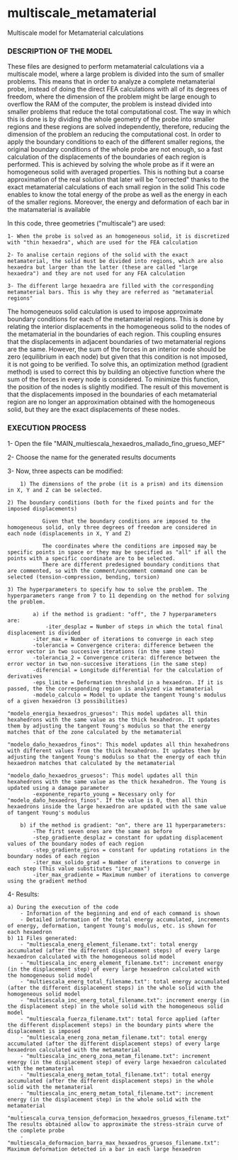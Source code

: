 # multiscale_metamaterial
Multiscale model for Metamaterial calculations

### DESCRIPTION OF THE MODEL
These files are designed to perform metamaterial calculations via a multiscale model, where a large problem is divided into the sum of smaller problems. 
 This means that in order to analyze a complete metamaterial probe, instead of doing the direct FEA calculations with all of its degrees of freedom, where the dimension of the problem might be large enough to overflow the RAM of the computer, the problem is instead divided into smaller problems that reduce the total computational cost. 
 The way in which this is done is by dividing the whole geometry of the probe into smaller regions and these regions are solved independently, therefore, reducing the dimension of the problem an reducing the computational cost.
 In order to apply the boundary conditions to each of the different smaller regions, the original boundary conditions of the whole probe are not enough, so a fast calculation of the displacements of the boundaries of each region is performed. 
 This is achieved by solving the whole probe as if it were an homogeneous solid with averaged properties. This is nothing but a coarse approximation of the real solution that later will be "corrected" thanks to the exact metamaterial calculations of each small region in the solid
 This code enables to know the total energy of the probe as well as the energy in each of the smaller regions. Moreover, the energy and deformation of each bar in the matamaterial is available

In this code, three geometries ("multiscale") are used:

	1- When the probe is solved as an homogeneous solid, it is discretized with "thin hexaedra", which are used for the FEA calculation
 
	2- To analise certain regions of the solid with the exact metamaterial, the solid must be divided into regions, which are also hexaedra but larger than the latter (these are called "large hexaedra") and they are not used for any FEA calculation
 
	3- The different large hexaedra are filled with the corresponding metamaterial bars. This is why they are referred as "metamaterial regions"

The homogeneuos solid calculation is used to impose approximate boundary conditions for each of the metamaterial regions. This is done by relating the interior displacements in the homogeneous solid to the nodes of the metamaterial in the boundaries of each region.
 This coupling ensures that the displacements in adjacent boundaries of two metamaterial regions are the same. However, the sum of the forces in an interior node should be zero (equilibrium in each node) but given that this condition is not imposed, it is not going to be verified.
 To solve this, an optimization method (gradient method) is used to correct this by building an objective function where the sum of the forces in every node is considered. To minimize this function, the position of the nodes is slightly modified. 
 The result of this movement is that the displacements imposed in the boundaries of each metamaterial region are no longer an approximation obtained with the homogeneous solid, but they are the exact displacements of these nodes.
 

### EXECUTION PROCESS
1- Open the file "MAIN_multiescala_hexaedros_mallado_fino_grueso_MEF"

2- Choose the name for the generated results documents

3- Now, three aspects can be modified:

        1) The dimensions of the probe (it is a prism) and its dimension in X, Y and Z can be selected.
	
	2) The boundary conditions (both for the fixed points and for the imposed displacements)
 
               Given that the boundary conditions are imposed to the homogeneous solid, only three degrees of freedom are considered in each node (displacements in X, Y and Z)
	       
               The coordinates where the conditions are imposed may be specific points in space or they may be specified as "all" if all the points with a specific coordinate are to be selected.
               There are different predesigned boundary conditions that are commented, so with the comment/uncomment command one can be selected (tension-compression, bending, torsion)
	       
	3) The hyperparameters to specify how to solve the problem. The hyperparameters range from 7 to 11 depending on the method for solving the problem. 
 
    		a) if the method is gradient: "off", the 7 hyperparameters are:
    			-iter_desplaz = Number of steps in which the total final displacement is divided      
			-iter_max = Number of iterations to converge in each step
			-tolerancia = Convergence critera: difference between the error vector in two succesive iterations (in the same step)
			-tolerancia_2 = Convergence critera: difference between the error vector in two non-succesive iterations (in the same step)
			-diferencial = Longitude differential for the calculation of derivatives
			-eps_limite = Deformation threshold in a hexaedron. If it is passed, the the corresponding region is analyzed via metamaterial
			-modelo_calculo = Model to update the tangent Young's modulus of a given hexaedron (3 possibilities) 
                                                "modelo_energia_hexaedros_gruesos": This model updates all thin hexahedrons with the same value as the thick hexahedron. It updates them by adjusting the tangent Young's modulus so that the energy matches that of the zone calculated by the metamaterial
                                                "modelo_daño_hexaedros_finos": This model updates all thin hexahedrons with different values from the thick hexahedron. It updates them by adjusting the tangent Young's modulus so that the energy of each thin hexaedron matches that calculated by the metamaterial 
                                                "modelo_daño_hexaedros_gruesos": This model updates all thin hexahedrons with the same value as the thick hexahedron. The Young is updated using a damage parameter
			-exponente_reparto_young = Necessary only for "modelo_daño_hexaedros_finos". If the value is 0, then all thin hexaedrons inside the large hexaedron are updated with the same value of tangent Young's modulus
		
		b) if the method is gradient: "on", there are 11 hyperparameters:
			-The first seven ones are the same as before
			-step_gradiente_desplaz = constant for updating displacement values of the boundary nodes of each region
			-step_gradiente_giros = constant for updating rotations in the boundary nodes of each region
			-iter_max_solido_grad = Number of iterations to converge in each step (This value substitutes "iter_max")
			-iter_max_gradiente = Maximum number of iterations to converge using the gradient method
4- Results: 

	a) During the execution of the code
		- Information of the beginning and end of each command is shown
		- Detailed information of the total energy accumulated, increments of energy, deformation, tangent Young's modulus, etc. is shown for each hexaedron
	b) 11 Files generated:
		- "multiescala_energ_element_filename.txt": total energy accumulated (after the different displacement steps) of every large hexaedron calculated with the homogeneous solid model  
		- "multiescala_inc_energ_element_filename.txt": increment energy (in the displacement step) of every large hexaedron calculated with the homogeneous solid model  
		- "multiescala_energ_total_filename.txt": total energy accumulated (after the different displacement steps) in the whole solid with the homogeneous solid model
		- "multiescala_inc_energ_total_filename.txt": increment energy (in the displacement step) in the whole solid with the homogeneous solid model
		- "multiescala_fuerza_filename.txt": total force applied (after the different displacement steps) in the boundary pints where the displacement is imposed
		- "multiescala_energ_zona_metam_filename.txt": total energy accumulated (after the different displacement steps) of every large hexaedron calculated with the metamaterial 
		- "multiescala_inc_energ_zona_metam_filename.txt": increment energy (in the displacement step) of every large hexaedron calculated with the metamaterial 
		- "multiescala_energ_metam_total_filename.txt": total energy accumulated (after the different displacement steps) in the whole solid with the metamaterial 
		- "multiescala_inc_energ_metam_total_filename.txt": increment energy (in the displacement step) in the whole solid with the metamaterial 
		- "multiescala_curva_tension_deformacion_hexaedros_gruesos_filename.txt": The results obtained allow to approximate the stress-strain curve of the complete probe
		- "multiescala_deformacion_barra_max_hexaedros_gruesos_filename.txt": Maximum deformation detected in a bar in each large hexaedron


